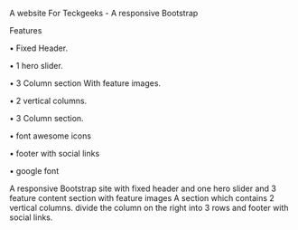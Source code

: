 A website For Teckgeeks - A responsive Bootstrap

Features

•	Fixed Header.

•	1 hero slider.

•	3 Column section With feature images.

•	2 vertical columns.

•	3 Column section.

•	font awesome icons

•	footer with social links

•	google font

A responsive Bootstrap site with fixed header and one hero slider and 3 feature content section with feature images A section which contains 2 vertical columns. divide the column on the right into 3 rows and footer with social links.
